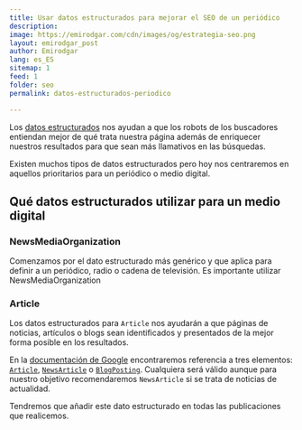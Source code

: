 ```yaml
---
title: Usar datos estructurados para mejorar el SEO de un periódico
description: 
image: https://emirodgar.com/cdn/images/og/estrategia-seo.png
layout: emirodgar_post
author: Emirodgar
lang: es_ES
sitemap: 1
feed: 1
folder: seo
permalink: datos-estructurados-periodico

--- 
```


Los [datos estructurados](https://emirodgar.com/datos-estructurados) nos ayudan a que los robots de los buscadores entiendan mejor de qué trata nuestra página además de enriquecer nuestros resultados para que sean más llamativos en las búsquedas.

Existen muchos tipos de datos estructurados pero hoy nos centraremos en aquellos prioritarios para un periódico o medio digital.

## Qué datos estructurados utilizar para un medio digital

### NewsMediaOrganization

Comenzamos por el dato estructurado más genérico y que aplica para definir a un periódico, radio o cadena de televisión. Es importante utilizar NewsMediaOrganization

### Article

Los datos estructurados para `Article` nos ayudarán a que páginas de noticias, artículos o blogs sean identificados y presentados de la mejor forma posible en los resultados.

En la [documentación de Google](https://developers.google.com/search/docs/advanced/structured-data/article) encontraremos referencia a tres elementos: [`Article`](https://schema.org/Article), [`NewsArticle`](https://schema.org/NewsArticle) o [`BlogPosting`](https://schema.org/BlogPosting). Cualquiera será válido aunque para nuestro objetivo recomendaremos `NewsArticle` si se trata de noticias de actualidad.

Tendremos que añadir este dato estructurado en todas las publicaciones que realicemos.

<!--stackedit_data:
eyJoaXN0b3J5IjpbLTE3MDA5NjQwMzYsMTg0OTk3MzMxNCwtMT
c3MjIxODUyN119
-->